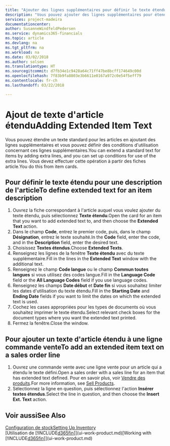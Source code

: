 ```yaml
---
title: "Ajouter des lignes supplémentaires pour définir le texte étendu d'une description d'article | Microsoft Docs"
description: "Vous pouvez ajouter des lignes supplémentaires pour étendre le texte standard qui décrit un article."
services: project-madeira
documentationcenter: 
author: SusanneWindfeldPedersen
ms.service: dynamics365-financials
ms.topic: article
ms.devlang: na
ms.tgt_pltfrm: na
ms.workload: na
ms.date: 03/02/2018
ms.author: solsen
ms.translationtype: HT
ms.sourcegitcommit: d7fb34e1c9428a64c71ff47be8bcff174649c00d
ms.openlocfilehash: 7f83b9fa8803e3b6611e0167a972c0e54f5eff79
ms.contentlocale: fr-ch
ms.lasthandoff: 03/22/2018

---
```

# <a name="adding-extended-item-text"></a><span data-ttu-id="2bee7-103">Ajout de texte d'article étendu</span><span class="sxs-lookup"><span data-stu-id="2bee7-103">Adding Extended Item Text</span></span>
<span data-ttu-id="2bee7-104">Vous pouvez étendre un texte standard pour les articles en ajoutant des lignes supplémentaires et vous pouvez définir des conditions d'utilisation concernant ces lignes supplémentaires.</span><span class="sxs-lookup"><span data-stu-id="2bee7-104">You can extend a standard text for items by adding extra lines, and you can set up conditions for use of the extra lines.</span></span> <span data-ttu-id="2bee7-105">Vous devez effectuer cette opération à partir des fiches article.</span><span class="sxs-lookup"><span data-stu-id="2bee7-105">You do this from item cards.</span></span>

## <a name="to-define-extended-text-for-an-item-description"></a><span data-ttu-id="2bee7-106">Pour définir le texte étendu pour une description de l'article</span><span class="sxs-lookup"><span data-stu-id="2bee7-106">To define extended text for an item description</span></span>
1. <span data-ttu-id="2bee7-107">Ouvrez la fiche correspondant à l'article auquel vous voulez ajouter du texte étendu, puis sélectionnez **Texte étendu**.</span><span class="sxs-lookup"><span data-stu-id="2bee7-107">Open the card for an item that you want to add extended text to, and then choose the **Extended Text** action.</span></span>
2. <span data-ttu-id="2bee7-108">Dans le champ **Code**, entrez le premier code, puis, dans le champ **Désignation**, entrez le texte souhaité.</span><span class="sxs-lookup"><span data-stu-id="2bee7-108">In the **Code** field, enter the code, and in the **Description** field, enter the desired text.</span></span>
3. <span data-ttu-id="2bee7-109">Choisissez **Textes étendus**.</span><span class="sxs-lookup"><span data-stu-id="2bee7-109">Choose **Extended Texts**.</span></span>
4. <span data-ttu-id="2bee7-110">Renseignez les lignes de la fenêtre **Texte étendu** avec du texte supplémentaire.</span><span class="sxs-lookup"><span data-stu-id="2bee7-110">Fill in the lines in the **Extended Text** window with the additional text.</span></span>
5. <span data-ttu-id="2bee7-111">Renseignez le champ **Code langue** ou le champ **Commun toutes langues** si vous utilisez des codes langue.</span><span class="sxs-lookup"><span data-stu-id="2bee7-111">Fill in the **Language Code** field or the **All Language Codes** field if you use language codes.</span></span>
6. <span data-ttu-id="2bee7-112">Renseignez les champs **Date début** et **Date fin** si vous souhaitez limiter les dates d'utilisation du texte étendu.</span><span class="sxs-lookup"><span data-stu-id="2bee7-112">Fill in the **Starting Date** and **Ending Date** fields if you want to limit the dates on which the extended text is used.</span></span>
7. <span data-ttu-id="2bee7-113">Cochez les cases appropriées pour les types de documents où vous souhaitez imprimer le texte étendu.</span><span class="sxs-lookup"><span data-stu-id="2bee7-113">Select relevant check boxes for the document types where you want the extended text printed.</span></span>
8. <span data-ttu-id="2bee7-114">Fermez la fenêtre.</span><span class="sxs-lookup"><span data-stu-id="2bee7-114">Close the window.</span></span>

## <a name="to-add-an-extended-item-text-on-a-sales-order-line"></a><span data-ttu-id="2bee7-115">Pour ajouter un texte d'article étendu à une ligne commande vente</span><span class="sxs-lookup"><span data-stu-id="2bee7-115">To add an extended item text on a sales order line</span></span>
1. <span data-ttu-id="2bee7-116">Ouvrez une commande vente avec une ligne vente pour un article qui a étendu le texte défini.</span><span class="sxs-lookup"><span data-stu-id="2bee7-116">Open a sales order with a sales line for an item that has extended text defined.</span></span> <span data-ttu-id="2bee7-117">Pour en savoir plus, voir [Vendre des produits](sales-how-sell-products.md).</span><span class="sxs-lookup"><span data-stu-id="2bee7-117">For more information, see [Sell Products](sales-how-sell-products.md).</span></span>
2. <span data-ttu-id="2bee7-118">Sélectionnez la ligne en question, puis sélectionnez l'action **Insérer textes étendus**.</span><span class="sxs-lookup"><span data-stu-id="2bee7-118">Select the line in question, and then choose the **Insert Ext. Text** action.</span></span>

## <a name="see-also"></a><span data-ttu-id="2bee7-119">Voir aussi</span><span class="sxs-lookup"><span data-stu-id="2bee7-119">See Also</span></span>
[<span data-ttu-id="2bee7-120">Configuration de stock</span><span class="sxs-lookup"><span data-stu-id="2bee7-120">Setting Up Inventory</span></span>](inventory-setup-inventory.md)  
<span data-ttu-id="2bee7-121">[Utilisation de [!INCLUDE[d365fin](includes/d365fin_md.md)]](ui-work-product.md)</span><span class="sxs-lookup"><span data-stu-id="2bee7-121">[Working with [!INCLUDE[d365fin](includes/d365fin_md.md)]](ui-work-product.md)</span></span>

